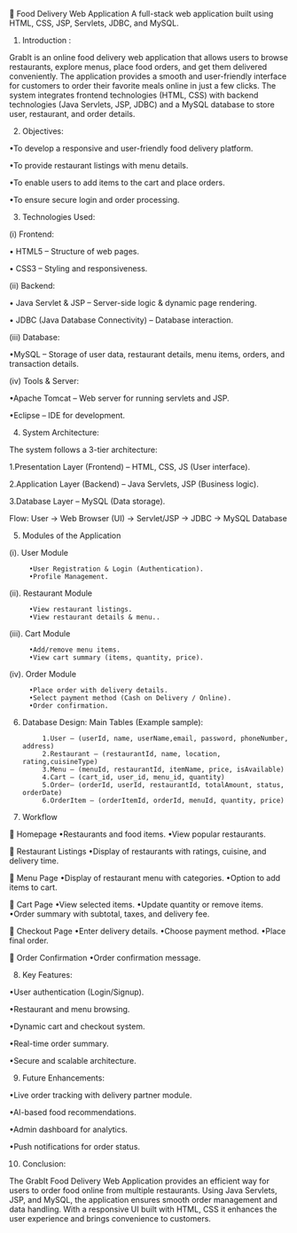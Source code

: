 🚀 Food Delivery Web Application
A full-stack web application built using HTML, CSS, JSP, Servlets, JDBC, and MySQL.



1. Introduction :

GrabIt is an online food delivery web application that allows users to browse restaurants, explore menus, place food orders, and get them delivered conveniently. The application provides a smooth and user-friendly interface for customers to order their favorite meals online in just a few clicks. The system integrates frontend technologies (HTML, CSS) with backend technologies (Java Servlets, JSP, JDBC) and a MySQL database to store user, restaurant, and order details.

2. Objectives:

•To develop a responsive and user-friendly food delivery platform.

•To provide restaurant listings with menu details.

•To enable users to add items to the cart and place orders.

•To ensure secure login and order processing.

3. Technologies Used:

(i) Frontend:

• HTML5 – Structure of web pages.

• CSS3 – Styling and responsiveness.

(ii) Backend:

• Java Servlet & JSP – Server-side logic & dynamic page rendering.

• JDBC (Java Database Connectivity) – Database interaction.

(iii) Database:

•MySQL – Storage of user data, restaurant details, menu items, orders, and transaction details.

(iv) Tools & Server:

•Apache Tomcat – Web server for running servlets and JSP.

•Eclipse – IDE for development.

4. System Architecture:

The system follows a 3-tier architecture:

1.Presentation Layer (Frontend) – HTML, CSS, JS (User interface).

2.Application Layer (Backend) – Java Servlets, JSP (Business logic).

3.Database Layer – MySQL (Data storage).

Flow: User → Web Browser (UI) → Servlet/JSP → JDBC → MySQL Database

5. Modules of the Application

 (i). User Module

         •User Registration & Login (Authentication).
         •Profile Management.

 (ii). Restaurant Module

         •View restaurant listings.
         •View restaurant details & menu..

 (iii). Cart Module

         •Add/remove menu items.
         •View cart summary (items, quantity, price).

 (iv). Order Module

         •Place order with delivery details.
         •Select payment method (Cash on Delivery / Online).
         •Order confirmation.


6. Database Design:
Main Tables (Example sample):

            1.User – (userId, name, userName,email, password, phoneNumber, address)
            2.Restaurant – (restaurantId, name, location, rating,cuisineType)
            3.Menu – (menuId, restaurantId, itemName, price, isAvailable)
            4.Cart – (cart_id, user_id, menu_id, quantity)
            5.Order– (orderId, userId, restaurantId, totalAmount, status, orderDate)
            6.OrderItem – (orderItemId, orderId, menuId, quantity, price)
7. Workflow

 🔹 Homepage
         •Restaurants and food items.
         •View popular restaurants.
 
 🔹 Restaurant Listings
         •Display of restaurants with ratings, cuisine, and delivery time.
 
 🔹 Menu Page
         •Display of restaurant menu with categories.
         •Option to add items to cart.
         
 🔹 Cart Page
         •View selected items.
         •Update quantity or remove items.
         •Order summary with subtotal, taxes, and delivery fee.
         
 🔹 Checkout Page
         •Enter delivery details.
         •Choose payment method.
         •Place final order.
         
 🔹 Order Confirmation
         •Order confirmation message.
       
         
8. Key Features:

•User authentication (Login/Signup).

•Restaurant and menu browsing.

•Dynamic cart and checkout system.

•Real-time order summary.

•Secure and scalable architecture.

9. Future Enhancements:

•Live order tracking with delivery partner module.

•AI-based food recommendations.

•Admin dashboard for analytics.

•Push notifications for order status.

10. Conclusion:

The GrabIt Food Delivery Web Application provides an efficient way for users to order food online from multiple restaurants. Using Java Servlets, JSP, and MySQL, the application ensures smooth order management and data handling. With a responsive UI built with HTML, CSS it enhances the user experience and brings convenience to customers.
